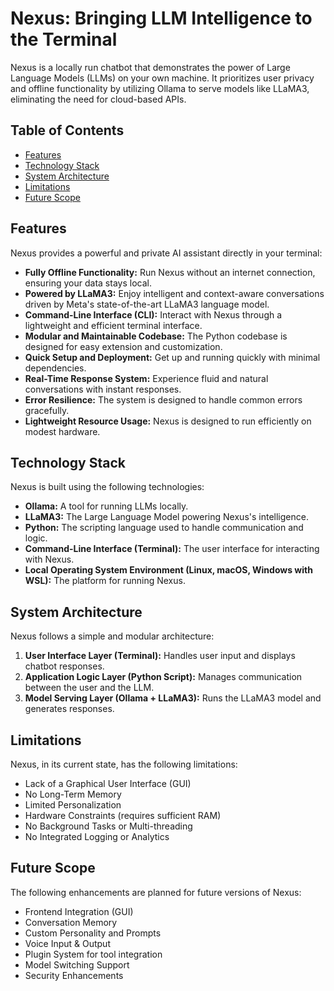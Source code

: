 # Nexus: Bringing LLM Intelligence to the Terminal

Nexus is a locally run chatbot that demonstrates the power of Large Language Models (LLMs) on your own machine. It prioritizes user privacy and offline functionality by utilizing Ollama to serve models like LLaMA3, eliminating the need for cloud-based APIs.

## Table of Contents

* [   Features   ](#features)
* [   Technology Stack   ](#technology-stack)
* [   System Architecture   ](#system-architecture)
* [   Limitations   ](#limitations)
* [   Future Scope   ](#future-scope)

## Features

Nexus provides a powerful and private AI assistant directly in your terminal:

* **Fully Offline Functionality:** Run Nexus without an internet connection, ensuring your data stays local.
* **Powered by LLaMA3:** Enjoy intelligent and context-aware conversations driven by Meta's state-of-the-art LLaMA3 language model.
* **Command-Line Interface (CLI):** Interact with Nexus through a lightweight and efficient terminal interface.
* **Modular and Maintainable Codebase:** The Python codebase is designed for easy extension and customization.
* **Quick Setup and Deployment:** Get up and running quickly with minimal dependencies.
* **Real-Time Response System:** Experience fluid and natural conversations with instant responses.
* **Error Resilience:** The system is designed to handle common errors gracefully.
* **Lightweight Resource Usage:** Nexus is designed to run efficiently on modest hardware.

## Technology Stack

Nexus is built using the following technologies:

* **Ollama:** A tool for running LLMs locally.
* **LLaMA3:** The Large Language Model powering Nexus's intelligence.
* **Python:** The scripting language used to handle communication and logic.
* **Command-Line Interface (Terminal):** The user interface for interacting with Nexus.
* **Local Operating System Environment (Linux, macOS, Windows with WSL):** The platform for running Nexus.

## System Architecture

Nexus follows a simple and modular architecture:

1.  **User Interface Layer (Terminal):** Handles user input and displays chatbot responses.
2.  **Application Logic Layer (Python Script):** Manages communication between the user and the LLM.
3.  **Model Serving Layer (Ollama + LLaMA3):** Runs the LLaMA3 model and generates responses.

## Limitations

Nexus, in its current state, has the following limitations:

* Lack of a Graphical User Interface (GUI)
* No Long-Term Memory
* Limited Personalization
* Hardware Constraints (requires sufficient RAM)
* No Background Tasks or Multi-threading
* No Integrated Logging or Analytics

## Future Scope

The following enhancements are planned for future versions of Nexus:

* Frontend Integration (GUI)
* Conversation Memory
* Custom Personality and Prompts
* Voice Input & Output
* Plugin System for tool integration
* Model Switching Support
* Security Enhancements
